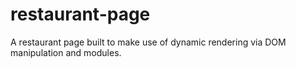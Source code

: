 # restaurant-page

A restaurant page built to make use of dynamic rendering via DOM manipulation and modules.